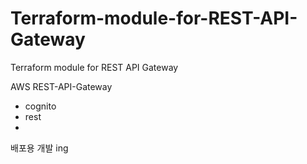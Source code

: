 # Terraform-module-for-REST-API-Gateway
Terraform module for REST API Gateway

AWS REST-API-Gateway
- cognito
- rest
- 
배포용 개발 ing


